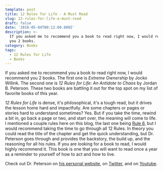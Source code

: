 ```yaml
---
template: post
title: 12 Rules for Life - A Must Read
slug: 12-rules-for-life-a-must-read
draft: false
date: '2018-05-04T00:12:00.000Z'
description: >-
  If you asked me to recommend you a book to read right now, I would recommend
  you 2 books. 
category: Books
tags:
  - 12 Rules for Life
  - Books
---
```


If you asked me to recommend you a book to read right now, I would recommend you 2 books. The first one is *Extreme Ownership* by Jocko Willink. The second one is *12 Rules for Life: An Antidote to Chaos* by Jordan B. Peterson. These two books are battling it out for the top spot on my list of favorite books of this year.

*12 Rules for Life* is dense, it's philosophical, it's a tough read, but it drives the lesson home hard and impactfully. Are some chapters or pages or stories hard to understand sometimes? Yes. But if you take the time, rewind a bit in, go back a page or two, and start over, the meaning will come to life. I mentioned a couple rules here on this blog, the last one being [Rule 6](/2018/04/29/set-your-house), but I would recommend taking the time to go through all 12 Rules. In theory you could read the title of the chapter and get the quick understanding, but Dr. Peterson goes through and provides the backstory, the build up, and the reasoning for all his rules. If you are looking for a book to read, I would highly recommend it. This book is one that you will want to read once a year as a reminder to yourself of how to act and how to live.

Check out Dr. Peterson on [his personal website](https://jordanbpeterson.com/), on [Twitter](https://twitter.com/jordanbpeterson), and on [Youtube](https://www.youtube.com/c/jordanpetersonvideos).
